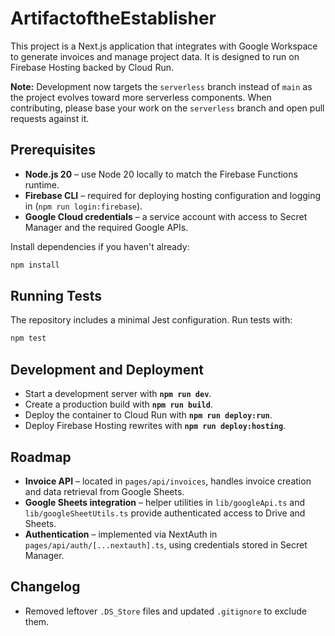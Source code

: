 # ArtifactoftheEstablisher

This project is a Next.js application that integrates with Google Workspace to
generate invoices and manage project data. It is designed to run on
Firebase Hosting backed by Cloud Run.

**Note:** Development now targets the `serverless` branch instead of `main` as
the project evolves toward more serverless components. When contributing,
please base your work on the `serverless` branch and open pull requests
against it.

## Prerequisites

- **Node.js 20** – use Node 20 locally to match the Firebase Functions runtime.
- **Firebase CLI** – required for deploying hosting configuration and logging
  in (`npm run login:firebase`).
- **Google Cloud credentials** – a service account with access to Secret
  Manager and the required Google APIs.

Install dependencies if you haven't already:

```bash
npm install
```

## Running Tests

The repository includes a minimal Jest configuration. Run tests with:

```bash
npm test
```

## Development and Deployment

- Start a development server with **`npm run dev`**.
- Create a production build with **`npm run build`**.
- Deploy the container to Cloud Run with **`npm run deploy:run`**.
- Deploy Firebase Hosting rewrites with **`npm run deploy:hosting`**.

## Roadmap

- **Invoice API** – located in `pages/api/invoices`, handles invoice creation
  and data retrieval from Google Sheets.
- **Google Sheets integration** – helper utilities in `lib/googleApi.ts` and
  `lib/googleSheetUtils.ts` provide authenticated access to Drive and Sheets.
- **Authentication** – implemented via NextAuth in
  `pages/api/auth/[...nextauth].ts`, using credentials stored in Secret
  Manager.

## Changelog
- Removed leftover `.DS_Store` files and updated `.gitignore` to exclude them.
